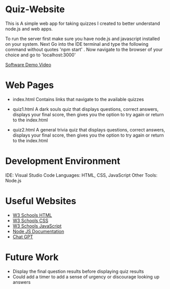 # Quiz-Website

This is A simple web app for taking quizzes I created to better understand node.js and web apps.

To run the server first make sure you have node.js and javascript installed on your system. Next Go into the IDE terminal and type the following command without quotes 'npm start' .
Now navigate to the browser of your choice and go to 'localhost:3000'

[Software Demo Video]()

# Web Pages

* index.html
Contains links that navigate to the available quizzes

* quiz1.html
A dark souls quiz that displays questions, correct answers, displays your final score, then gives you the option to try again or return to the index.html

* quiz2.html
A general trivia quiz that displays questions, correct answers, displays your final score, then gives you the option to try again or return to the index.html

# Development Environment

IDE: Visual Studio Code
Languages: HTML, CSS, JavaScript
Other Tools: Node.js

# Useful Websites

* [W3 Schools HTML](https://www.w3schools.com/html/)
* [W3 Schools CSS](https://www.w3schools.com/css/)
* [W3 Schools JavaScript](https://www.w3schools.com/js/)
* [Node JS Documentation](https://nodejs.org/en/docs)
* [Chat GPT](https://chat.openai.com/)

# Future Work

* Display the final question results before displaying quiz results
* Could add a timer to add a sense of urgency or discourage looking up answers